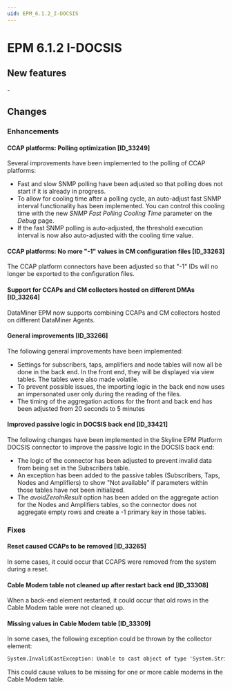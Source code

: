 ```yaml
---
uid: EPM_6.1.2_I-DOCSIS
---
```


# EPM 6.1.2 I-DOCSIS

## New features

\-

## Changes

### Enhancements

#### CCAP platforms: Polling optimization \[ID_33249\]

Several improvements have been implemented to the polling of CCAP platforms:

- Fast and slow SNMP polling have been adjusted so that polling does not start if it is already in progress.
- To allow for cooling time after a polling cycle, an auto-adjust fast SNMP interval functionality has been implemented. You can control this cooling time with the new *SNMP Fast Polling Cooling Time* parameter on the *Debug* page.
- If the fast SNMP polling is auto-adjusted, the threshold execution interval is now also auto-adjusted with the cooling time value.

#### CCAP platforms: No more "-1" values in CM configuration files \[ID_33263\]

The CCAP platform connectors have been adjusted so that "-1" IDs will no longer be exported to the configuration files.

#### Support for CCAPs and CM collectors hosted on different DMAs \[ID_33264\]

DataMiner EPM now supports combining CCAPs and CM collectors hosted on different DataMiner Agents.

#### General improvements \[ID_33266\]

The following general improvements have been implemented:

- Settings for subscribers, taps, amplifiers and node tables will now all be done in the back end. In the front end, they will be displayed via view tables. The tables were also made volatile.
- To prevent possible issues, the importing logic in the back end now uses an impersonated user only during the reading of the files.
- The timing of the aggregation actions for the front and back end has been adjusted from 20 seconds to 5 minutes

#### Improved passive logic in DOCSIS back end \[ID_33421\]

The following changes have been implemented in the Skyline EPM Platform DOCSIS connector to improve the passive logic in the DOCSIS back end:

- The logic of the connector has been adjusted to prevent invalid data from being set in the Subscribers table.
- An exception has been added to the passive tables (Subscribers, Taps, Nodes and Amplifiers) to show "Not available" if parameters within those tables have not been initialized.
- The *avoidZeroInResult* option has been added on the aggregate action for the Nodes and Amplifiers tables, so the connector does not aggregate empty rows and create a -1 primary key in those tables.

### Fixes

#### Reset caused CCAPs to be removed \[ID_33265\]

In some cases, it could occur that CCAPS were removed from the system during a reset.

#### Cable Modem table not cleaned up after restart back end \[ID_33308\]

When a back-end element restarted, it could occur that old rows in the Cable Modem table were not cleaned up.

#### Missing values in Cable Modem table \[ID_33309\]

In some cases, the following exception could be thrown by the collector element:

```txt
System.InvalidCastException: Unable to cast object of type 'System.String' to type 'System.Object[]'.
```

This could cause values to be missing for one or more cable modems in the Cable Modem table.
